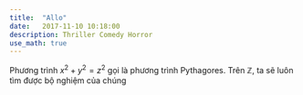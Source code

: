 ```yaml
---
title:  "Allo"
date:   2017-11-10 10:18:00
description: Thriller Comedy Horror
use_math: true
---
```


Phương trình $x^2 + y^2 = z^2$ gọi là phương trình Pythagores. Trên $\mathbb{Z}$, ta sẽ luôn tìm được bộ nghiệm của chúng